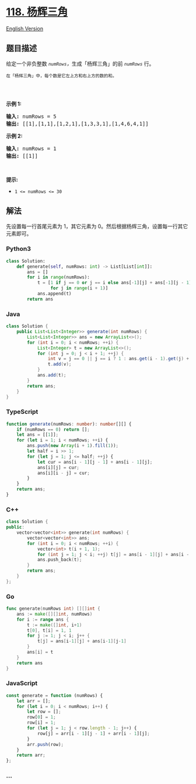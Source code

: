 # [118. 杨辉三角](https://leetcode.cn/problems/pascals-triangle)

[English Version](/solution/0100-0199/0118.Pascal%27s%20Triangle/README_EN.md)

## 题目描述

<!-- 这里写题目描述 -->

<p>给定一个非负整数 <em><code>numRows</code>，</em>生成「杨辉三角」的前 <em><code>numRows</code> </em>行。</p>

<p><small>在「杨辉三角」中，每个数是它左上方和右上方的数的和。</small></p>

<p><img alt="" src="https://fastly.jsdelivr.net/gh/doocs/leetcode@main/solution/0100-0199/0118.Pascal%27s%20Triangle/images/1626927345-DZmfxB-PascalTriangleAnimated2.gif" /></p>

<p> </p>

<p><strong>示例 1:</strong></p>

<pre>
<strong>输入:</strong> numRows = 5
<strong>输出:</strong> [[1],[1,1],[1,2,1],[1,3,3,1],[1,4,6,4,1]]
</pre>

<p><strong>示例 2:</strong></p>

<pre>
<strong>输入:</strong> numRows = 1
<strong>输出:</strong> [[1]]
</pre>

<p> </p>

<p><strong>提示:</strong></p>

<ul>
	<li><code>1 <= numRows <= 30</code></li>
</ul>

## 解法

<!-- 这里可写通用的实现逻辑 -->

先设置每一行首尾元素为 1，其它元素为 0。然后根据杨辉三角，设置每一行其它元素即可。

<!-- tabs:start -->

### **Python3**

<!-- 这里可写当前语言的特殊实现逻辑 -->

```python
class Solution:
    def generate(self, numRows: int) -> List[List[int]]:
        ans = []
        for i in range(numRows):
            t = [1 if j == 0 or j == i else ans[-1][j] + ans[-1][j - 1]
                 for j in range(i + 1)]
            ans.append(t)
        return ans
```

### **Java**

<!-- 这里可写当前语言的特殊实现逻辑 -->

```java
class Solution {
    public List<List<Integer>> generate(int numRows) {
        List<List<Integer>> ans = new ArrayList<>();
        for (int i = 0; i < numRows; ++i) {
            List<Integer> t = new ArrayList<>();
            for (int j = 0; j < i + 1; ++j) {
                int v = j == 0 || j == i ? 1 : ans.get(i - 1).get(j) + ans.get(i - 1).get(j - 1);
                t.add(v);
            }
            ans.add(t);
        }
        return ans;
    }
}
```

### **TypeScript**

```ts
function generate(numRows: number): number[][] {
    if (numRows == 0) return [];
    let ans = [[1]];
    for (let i = 1; i < numRows; ++i) {
        ans.push(new Array(i + 1).fill(1));
        let half = i >> 1;
        for (let j = 1; j <= half; ++j) {
            let cur = ans[i - 1][j - 1] + ans[i - 1][j];
            ans[i][j] = cur;
            ans[i][i - j] = cur;
        }
    }
    return ans;
}
```

### **C++**

```cpp
class Solution {
public:
    vector<vector<int>> generate(int numRows) {
        vector<vector<int>> ans;
        for (int i = 0; i < numRows; ++i) {
            vector<int> t(i + 1, 1);
            for (int j = 1; j < i; ++j) t[j] = ans[i - 1][j] + ans[i - 1][j - 1];
            ans.push_back(t);
        }
        return ans;
    }
};
```

### **Go**

```go
func generate(numRows int) [][]int {
	ans := make([][]int, numRows)
	for i := range ans {
		t := make([]int, i+1)
		t[0], t[i] = 1, 1
		for j := 1; j < i; j++ {
			t[j] = ans[i-1][j] + ans[i-1][j-1]
		}
		ans[i] = t
	}
	return ans
}
```

### **JavaScript**

```js
const generate = function (numRows) {
    let arr = [];
    for (let i = 0; i < numRows; i++) {
        let row = [];
        row[0] = 1;
        row[i] = 1;
        for (let j = 1; j < row.length - 1; j++) {
            row[j] = arr[i - 1][j - 1] + arr[i - 1][j];
        }
        arr.push(row);
    }
    return arr;
};
```

### **...**

```

```

<!-- tabs:end -->
